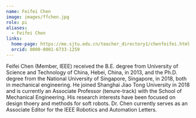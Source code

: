 ```yaml
---
name: Feifei Chen 
image: images/ffchen.jpg
role: pi
aliases:
  - Feifei Chen
links:
  home-page: https://me.sjtu.edu.cn/teacher_directory1/chenfeifei.html
  orcid: 0000-0001-6733-1259
---
```


Feifei Chen (Member, IEEE) received the B.E. degree from University of Science and Technology of China, Hebei, China, in 2013, and the Ph.D. degree from the National University of Singapore, Singapore, in 2018, both in mechanical engineering.
He joined Shanghai Jiao Tong University in 2018 and is currently an Associate Professor (tenure-track) with the School of Mechanical Engineering. His research interests have been focused on design thoery and methods for soft robots.
Dr. Chen currently serves as an Associate Editor for the IEEE Robotics and Automation Letters.
